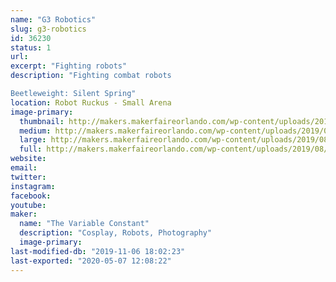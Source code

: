 ```yaml
---
name: "G3 Robotics"
slug: g3-robotics
id: 36230
status: 1
url: 
excerpt: "Fighting robots"
description: "Fighting combat robots

Beetleweight: Silent Spring"
location: Robot Ruckus - Small Arena
image-primary:
  thumbnail: http://makers.makerfaireorlando.com/wp-content/uploads/2019/08/18278806_1325734650850145_5984536270649327593_o-150x150.jpg
  medium: http://makers.makerfaireorlando.com/wp-content/uploads/2019/08/18278806_1325734650850145_5984536270649327593_o-300x200.jpg
  large: http://makers.makerfaireorlando.com/wp-content/uploads/2019/08/18278806_1325734650850145_5984536270649327593_o-1024x684.jpg
  full: http://makers.makerfaireorlando.com/wp-content/uploads/2019/08/18278806_1325734650850145_5984536270649327593_o.jpg
website: 
email: 
twitter: 
instagram: 
facebook: 
youtube: 
maker:
  name: "The Variable Constant"
  description: "Cosplay, Robots, Photography"
  image-primary: 
last-modified-db: "2019-11-06 18:02:23"
last-exported: "2020-05-07 12:08:22"
---
```

